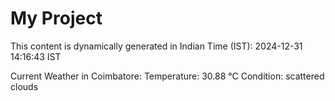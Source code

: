 # My Project

This content is dynamically generated in Indian Time (IST): 2024-12-31 14:16:43 IST


Current Weather in Coimbatore:
Temperature: 30.88 °C
Condition: scattered clouds
